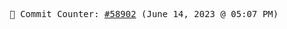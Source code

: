 <p align="center">
    <samp>
        📮 Commit Counter: <a href="https://github.com/Javascript-void0/Javascript-void0/commits/main">#58902</a> (June 14, 2023 @ 05:07 PM)
    </samp>
</p>